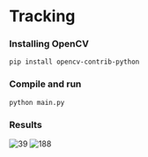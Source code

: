 # Tracking

### Installing OpenCV
```
pip install opencv-contrib-python
```

### Compile and run
```
python main.py
```

### Results

![39](https://user-images.githubusercontent.com/22036337/63797337-43f5fc00-c8de-11e9-8281-c2252adc287c.png)
![188](https://user-images.githubusercontent.com/22036337/63797368-55d79f00-c8de-11e9-9836-31617c369071.png)
